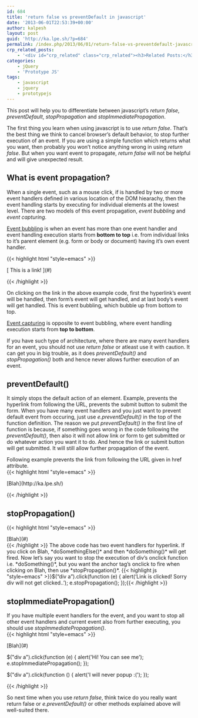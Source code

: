 ```yaml
---
id: 684
title: 'return false vs preventDefault in javascript'
date: '2013-06-01T22:53:39+00:00'
author: kalpesh
layout: post
guid: 'http://ka.lpe.sh/?p=684'
permalink: /index.php/2013/06/01/return-false-vs-preventdefault-javascript/
crp_related_posts:
    - '<div id="crp_related" class="crp_related"><h3>Related Posts:</h3><ul><li><a href="http://ka.lpe.sh/2012/10/22/magento-add-products-to-placed-order-programatically/"     class="crp_title">Magento: Add products to placed order programatically</a></li><li><a href="http://ka.lpe.sh/2012/10/22/wordpress-show-total-aggregate-ratings-and-reviews-to-your-posts-pages/"     class="crp_title">WordPress: Show total/aggregate ratings and reviews to your posts/pages</a></li><li><a href="http://ka.lpe.sh/2013/02/25/magento-design-patterns/"     class="crp_title">Magento: Design Patterns</a></li><li><a href="http://ka.lpe.sh/2012/04/15/magento-difference-between-source_model-frontend_model-backend_model/"     class="crp_title">Magento: Difference between source_model, frontend_model, backend_model</a></li><li><a href="http://ka.lpe.sh/2013/06/01/jquery-prototype-conflict/"     class="crp_title">jQuery Prototype conflict, resolve it using noconflict</a></li></ul></div>'
categories:
    - jQuery
    - 'Prototype JS'
tags:
    - javascript
    - jquery
    - prototypejs
---
```


This post will help you to differentiate between javascript’s *return false*, *preventDefault*, *stopPropagation* and *stopImmediatePropagation*.

The first thing you learn when using javascript is to use *return false*. That’s the best thing we think to cancel browser’s default behavior, to stop further execution of an event. If you are using a simple function which returns what you want, then probably you won’t notice anything wrong in using *return false*. But when you want event to propagate, *return false* will not be helpful and will give unexpected result.

## What is event propagation?

When a single event, such as a mouse click, if is handled by two or more event handlers defined in various location of the DOM hiearachy, then the event handling starts by executing for individual elements at the lowest level. There are two models of this event propagation, *event bubbling* and *event capturing*.

<u>Event bubbling</u> is when an event has more than one event handler and event handling execution starts from **bottom to top** i.e. from individual links to it’s parent element (e.g. form or body or document) having it’s own event handler.

{{< highlight html "style=emacs" >}}

<form onclick="2ndEvent()"> [  
 This is a link!  
 ](#)  
 </form>   
{{< /highlight >}}

On clicking on the link in the above example code, first the hyperlink’s event will be handled, then form’s event will get handled, and at last body’s event will get handled. This is event bubbling, which bubble up from bottom to top.

<u>Event capturing</u> is opposite to event bubbling, where event handling execution starts from **top to bottom**.

If you have such type of architecture, where there are many event handlers for an event, you should not use *return false* or atleast use it with caution. It can get you in big trouble, as it does *preventDefault()* and *stopPropagation()* both and hence never allows further execution of an event.

## preventDefault()

It simply stops the default action of an element. Example, prevents the hyperlink from following the URL, prevents the submit button to submit the form. When you have many event handlers and you just want to prevent default event from occuring, just use *e.preventDefault()* in the top of the function definition. The reason we put *preventDefault()* in the first line of function is because, if something goes wrong in the code following the *preventDefault()*, then also it will not allow link or form to get submitted or do whatever action you want it to do. And hence the link or submit button will get submitted. It will still allow further propagation of the event.

Following example prevents the link from following the URL given in href attribute.  
{{< highlight html "style=emacs" >}}

<div> [Blah](http://ka.lpe.sh/) </div> <script type="text/javascript">
      $("div a").click(function(e){
  			e.preventDefault();
			});
     </script>  
   
{{< /highlight >}}

## stopPropagation()

{{< highlight html "style=emacs" >}}

<div onclick="doSomething()"> [Blah](#) </div>   
{{< /highlight >}}  
The above code has two event handlers for hyperlink. If you click on Blah, *doSomethingElse()* and then *doSomething()* will get fired.  
Now let’s say you want to stop the execution of div’s onclick function i.e. *doSomething()*, but you want the anchor tag’s onclick to fire when clicking on Blah, then use *stopPropagation()*.  
{{< highlight js "style=emacs" >}}$(“div a”).click(function (e) {  
 alert(‘Link is clicked! Sorry div will not get clicked..’);  
 e.stopPropagation();  
});{{< /highlight >}}

## stopImmediatePropagation()

If you have multiple event handlers for the event, and you want to stop all other event handlers and current event also from further executing, you should use *stopImmediatePropagation()*.  
{{< highlight html "style=emacs" >}}

<div> [Blah](#) </div> <script type="text/javascript">
      $("div a").click(function () {
         alert('Hello!');
      });</script>

 $("div a").click(function (e) { alert('Hi! You can see me'); e.stopImmediatePropagation(); });

 $("div a").click(function () { alert('I will never popup :('); });   
   
{{< /highlight >}}

So next time when you use *return false*, think twice do you really want return false or *e.preventDefault()* or other methods explained above will well-suited there.
